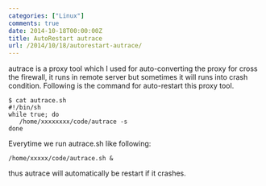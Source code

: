 ```yaml
---
categories: ["Linux"]
comments: true
date: 2014-10-18T00:00:00Z
title: AutoRestart autrace
url: /2014/10/18/autorestart-autrace/
---
```


autrace is a proxy tool which I used for auto-converting the proxy for cross the firewall, it runs in remote server but sometimes it will runs into crash condition. Following is the command for auto-restart this proxy tool.     

```
$ cat autrace.sh
#!/bin/sh
while true; do
   /home/xxxxxxxx/code/autrace -s 
done

```
Everytime we run autrace.sh like following:    

```
/home/xxxxx/code/autrace.sh &

```
thus autrace will automatically be restart if it crashes.    
